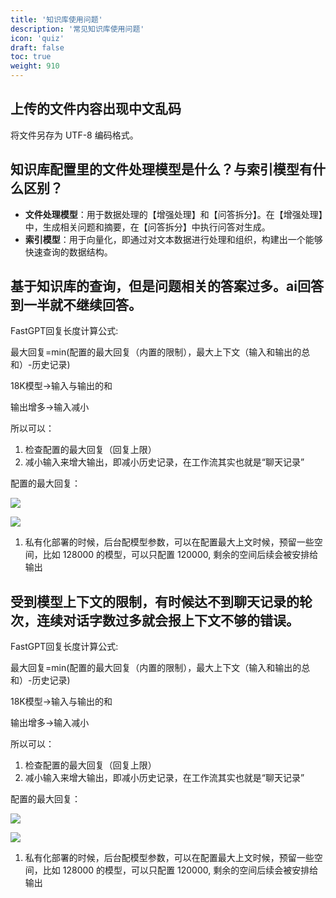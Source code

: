 ```yaml
---
title: '知识库使用问题'
description: '常见知识库使用问题'
icon: 'quiz'
draft: false
toc: true
weight: 910
---
```


## 上传的文件内容出现中文乱码

将文件另存为 UTF-8 编码格式。

## 知识库配置里的文件处理模型是什么？与索引模型有什么区别？

* **文件处理模型**：用于数据处理的【增强处理】和【问答拆分】。在【增强处理】中，生成相关问题和摘要，在【问答拆分】中执行问答对生成。
* **索引模型**：用于向量化，即通过对文本数据进行处理和组织，构建出一个能够快速查询的数据结构。

## 基于知识库的查询，但是问题相关的答案过多。ai回答到一半就不继续回答。

FastGPT回复长度计算公式:

最大回复=min(配置的最大回复（内置的限制），最大上下文（输入和输出的总和）-历史记录)

18K模型->输入与输出的和

输出增多->输入减小

所以可以：

1. 检查配置的最大回复（回复上限）
2. 减小输入来增大输出，即减小历史记录，在工作流其实也就是“聊天记录”

配置的最大回复：

![](/imgs/dataset1.png)

![](/imgs/dataset2.png)

1. 私有化部署的时候，后台配模型参数，可以在配置最大上文时候，预留一些空间，比如 128000 的模型，可以只配置 120000, 剩余的空间后续会被安排给输出


## 受到模型上下文的限制，有时候达不到聊天记录的轮次，连续对话字数过多就会报上下文不够的错误。

FastGPT回复长度计算公式:

最大回复=min(配置的最大回复（内置的限制），最大上下文（输入和输出的总和）-历史记录)

18K模型->输入与输出的和

输出增多->输入减小

所以可以：

1. 检查配置的最大回复（回复上限）
2. 减小输入来增大输出，即减小历史记录，在工作流其实也就是“聊天记录”

配置的最大回复：

![](/imgs/dataset1.png)

![](/imgs/dataset2.png)

1. 私有化部署的时候，后台配模型参数，可以在配置最大上文时候，预留一些空间，比如 128000 的模型，可以只配置 120000, 剩余的空间后续会被安排给输出